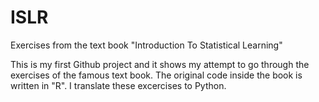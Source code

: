 # ISLR
Exercises from the text book "Introduction To Statistical Learning"

This is my first Github project and it shows my attempt to go through the exercises of the famous text book.
The original code inside the book is written in "R". I translate these excercises to Python.
